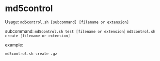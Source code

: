 # md5control

Usage: `md5control.sh [subcommand] [filename or extension]`

subcommand:
`md5control.sh test [filename or extension]`
`md5control.sh create [filename or extension]`

example:

`md5control.sh create .gz`
